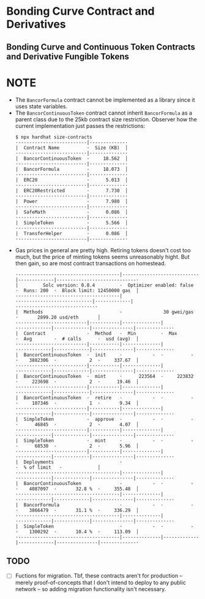 # Bonding Curve Contract and Derivatives
## Bonding Curve and Continuous Token Contracts and Derivative Fungible Tokens

# NOTE
* The `BancorFormula` contract cannot be implemented as a library since it uses state variables.
* The `BancorContinuousToken` contract cannot inherit `BancorFormula` as a parent class due to the 25kb contract size restriction.
  Observer how the current implementation just passes the restrictions:
  ```
  $ npx hardhat size-contracts
  ·-------------------------|-------------·
  |  Contract Name          ·  Size (KB)  │
  ··························|··············
  |  BancorContinuousToken  ·     18.562  │
  ··························|··············
  |  BancorFormula          ·     18.073  │
  ··························|··············
  |  ERC20                  ·      5.013  │
  ··························|··············
  |  ERC20Restricted        ·      7.730  │
  ··························|··············
  |  Power                  ·      7.980  │
  ··························|··············
  |  SafeMath               ·      0.086  │
  ··························|··············
  |  SimpleToken            ·      5.566  │
  ··························|··············
  |  TransferHelper         ·      0.086  │
  ·-------------------------|-------------·
  ```
* Gas prices in general are pretty high. Retiring tokens doesn't cost too much, but the price of minting tokens seems unreasonably hight. But then gain, so are most contract transactions on homestead.
  ```
  ·-------------------------------------|----------------------------|-------------|-----------------------------·
  |         Solc version: 0.8.4         ·  Optimizer enabled: false  ·  Runs: 200  ·  Block limit: 12450000 gas  │
  ······································|····························|·············|······························
  |  Methods                            ·               30 gwei/gas                ·       2899.20 usd/eth       │
  ··························|···········|··············|·············|·············|···············|··············
  |  Contract               ·  Method   ·  Min         ·  Max        ·  Avg        ·  # calls      ·  usd (avg)  │
  ··························|···········|··············|·············|·············|···············|··············
  |  BancorContinuousToken  ·  init     ·           -  ·          -  ·    3882306  ·            2  ·     337.67  │
  ··························|···········|··············|·············|·············|···············|··············
  |  BancorContinuousToken  ·  mint     ·      223564  ·     223832  ·     223698  ·            2  ·      19.46  │
  ··························|···········|··············|·············|·············|···············|··············
  |  BancorContinuousToken  ·  retire   ·           -  ·          -  ·     107346  ·            1  ·       9.34  │
  ··························|···········|··············|·············|·············|···············|··············
  |  SimpleToken            ·  approve  ·           -  ·          -  ·      46845  ·            2  ·       4.07  │
  ··························|···········|··············|·············|·············|···············|··············
  |  SimpleToken            ·  mint     ·           -  ·          -  ·      68530  ·            2  ·       5.96  │
  ··························|···········|··············|·············|·············|···············|··············
  |  Deployments                        ·                                          ·  % of limit   ·             │
  ······································|··············|·············|·············|···············|··············
  |  BancorContinuousToken              ·           -  ·          -  ·    4087097  ·       32.8 %  ·     355.48  │
  ······································|··············|·············|·············|···············|··············
  |  BancorFormula                      ·           -  ·          -  ·    3866479  ·       31.1 %  ·     336.29  │
  ······································|··············|·············|·············|···············|··············
  |  SimpleToken                        ·           -  ·          -  ·    1300292  ·       10.4 %  ·     113.09  │
  ·-------------------------------------|--------------|-------------|-------------|---------------|-------------·
  ```


## TODO
- [ ] Fuctions for migration. Tbf, these contracts aren't for production &ndash; merely proof-of-concepts that I don't intend to deploy to any public network &ndash; so adding migration functionality isn't necessary.